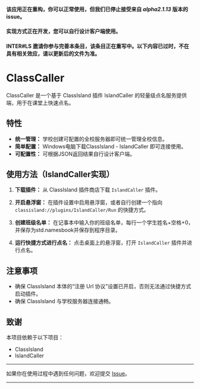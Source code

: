 #### 该应用正在重构，你可以正常使用，但我们已停止接受来自 *alpha2.1.13* 版本的 issue。
#### 实现方式正在开发，您可以自行设计客户端使用。
#### INTER#LS 邀请你参与完善本条目，该条目正在重写中。以下内容已过时，不在具有相关效应，请以更新后的文件为准。

# ClassCaller

ClassCaller 是一个基于 ClassIsland 插件 IslandCaller 的轻量级点名服务提供端，用于在课堂上快速点名。

## 特性

- **统一管理：** 学校创建可配置的全校服务器即可统一管理全校信息。
- **简单配置：** Windows电脑下载ClassIsland - IslandCaller 即可连接使用。
- **可配置性：** 可根据JSON返回结果自行设计客户端。

## 使用方法（IslandCaller实现）

1. **下载插件：** 从 ClassIsland 插件商店下载 `IslandCaller` 插件。

2. **开启悬浮窗：**
   在插件设置中启用悬浮窗，或者自行创建一个指向 `classisland://plugins/IslandCaller/Run` 的快捷方式。

3. **创建班级名单：**
   在记事本中输入你的班级名单，每行一个学生姓名+空格+0，并保存为std.namesbook并保存到程序目录。

4. **运行快捷方式进行点名：**
   点击桌面上的悬浮窗，打开 `IslandCaller` 插件并进行点名。

## 注意事项

- 确保 ClassIsland 本体的“注册 Url 协议”设置已开启，否则无法通过快捷方式启动插件。
- 确保 ClassIsland 与学校服务器连接通畅。

## 致谢

本项目依赖于以下项目：
- ClassIsland
- IslandCaller

---

如果你在使用过程中遇到任何问题，欢迎提交 [Issue](https://github.com/Teak75035/ClassCaller-Server-Python/issues)。

---
